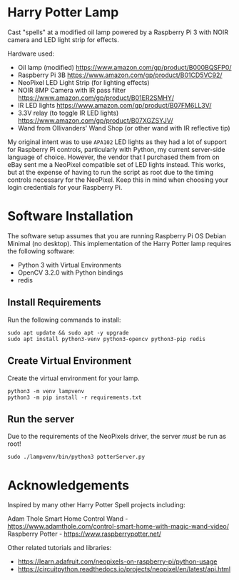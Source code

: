 # Harry Potter Lamp
Cast "spells" at a modified oil lamp powered by a Raspberry Pi 3 with NOIR camera and LED light strip for effects.

Hardware used:
* Oil lamp (modified) https://www.amazon.com/gp/product/B000BQSFP0/
* Raspberry Pi 3B https://www.amazon.com/gp/product/B01CD5VC92/
* NeoPixel LED Light Strip (for lighting effects)
* NOIR 8MP Camera with IR pass filter https://www.amazon.com/gp/product/B01ER2SMHY/
* IR LED lights https://www.amazon.com/gp/product/B07FM6LL3V/
* 3.3V relay (to toggle IR LED lights) https://www.amazon.com/gp/product/B07XGZSYJV/
* Wand from Ollivanders' Wand Shop (or other wand with IR reflective tip)

My original intent was to use `APA102` LED lights as they had a lot of support for Raspberry Pi controls, particularly with Python, my current server-side language of choice.  However, the vendor that I purchased them from on eBay sent me a NeoPixel compatible set of LED lights instead.  This works, but at the expense of having to run the script as root due to the timing controls necessary for the NeoPixel.  Keep this in mind when choosing your login credentials for your Raspberry Pi.

# Software Installation

The software setup assumes that you are running Raspberry Pi OS Debian Minimal (no desktop).  This implementation of the Harry Potter lamp requires the following software:

* Python 3 with Virtual Environments
* OpenCV 3.2.0 with Python bindings
* redis

## Install Requirements

Run the following commands to install:

```
sudo apt update && sudo apt -y upgrade
sudo apt install python3-venv python3-opencv python3-pip redis
```

## Create Virtual Environment

Create the virtual environment for your lamp.

```
python3 -m venv lampvenv
python3 -m pip install -r requirements.txt
```

## Run the server
Due to the requirements of the NeoPixels driver, the server _must_ be run as root!

```
sudo ./lampvenv/bin/python3 potterServer.py
```

# Acknowledgements
Inspired by many other Harry Potter Spell projects including:

Adam Thole Smart Home Control Wand - https://www.adamthole.com/control-smart-home-with-magic-wand-video/
Raspberry Potter - https://www.raspberrypotter.net/

Other related tutorials and libraries:
* https://learn.adafruit.com/neopixels-on-raspberry-pi/python-usage
* https://circuitpython.readthedocs.io/projects/neopixel/en/latest/api.html

